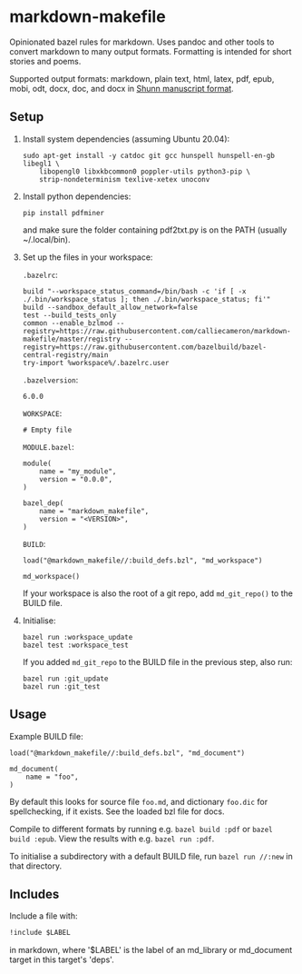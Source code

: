 # markdown-makefile

Opinionated bazel rules for markdown. Uses pandoc and other tools to convert
markdown to many output formats. Formatting is intended for short stories and
poems.

Supported output formats: markdown, plain text, html, latex, pdf, epub, mobi,
odt, docx, doc, and docx in
[Shunn manuscript format](https://github.com/prosegrinder/pandoc-templates).

## Setup

1. Install system dependencies (assuming Ubuntu 20.04):

    ```shell
    sudo apt-get install -y catdoc git gcc hunspell hunspell-en-gb libegl1 \
        libopengl0 libxkbcommon0 poppler-utils python3-pip \
        strip-nondeterminism texlive-xetex unoconv
    ```

2. Install python dependencies:

    ```shell
    pip install pdfminer
    ```

    and make sure the folder containing pdf2txt.py is on the PATH (usually
    ~/.local/bin).

3. Set up the files in your workspace:

    `.bazelrc`:

    ```text
    build "--workspace_status_command=/bin/bash -c 'if [ -x ./.bin/workspace_status ]; then ./.bin/workspace_status; fi'"
    build --sandbox_default_allow_network=false
    test --build_tests_only
    common --enable_bzlmod --registry=https://raw.githubusercontent.com/calliecameron/markdown-makefile/master/registry --registry=https://raw.githubusercontent.com/bazelbuild/bazel-central-registry/main
    try-import %workspace%/.bazelrc.user
    ```

    `.bazelversion`:

    ```text
    6.0.0
    ```

    `WORKSPACE`:

    ```text
    # Empty file
    ```

    `MODULE.bazel`:

    ```text
    module(
        name = "my_module",
        version = "0.0.0",
    )

    bazel_dep(
        name = "markdown_makefile",
        version = "<VERSION>",
    )
    ```

    `BUILD`:

    ```text
    load("@markdown_makefile//:build_defs.bzl", "md_workspace")

    md_workspace()
    ```

    If your workspace is also the root of a git repo, add `md_git_repo()` to the
    BUILD file.

4. Initialise:

    ```shell
    bazel run :workspace_update
    bazel test :workspace_test
    ```

    If you added `md_git_repo` to the BUILD file in the previous step, also run:

    ```shell
    bazel run :git_update
    bazel run :git_test
    ```

## Usage

Example BUILD file:

```build
load("@markdown_makefile//:build_defs.bzl", "md_document")

md_document(
    name = "foo",
)
```

By default this looks for source file `foo.md`, and dictionary `foo.dic` for
spellchecking, if it exists. See the loaded bzl file for docs.

Compile to different formats by running e.g. `bazel build :pdf` or
`bazel build :epub`. View the results with e.g. `bazel run :pdf`.

To initialise a subdirectory with a default BUILD file, run `bazel run //:new`
in that directory.

## Includes

Include a file with:

```markdown
!include $LABEL
```

in markdown, where '$LABEL' is the label of an md_library or md_document target
in this target's 'deps'.
